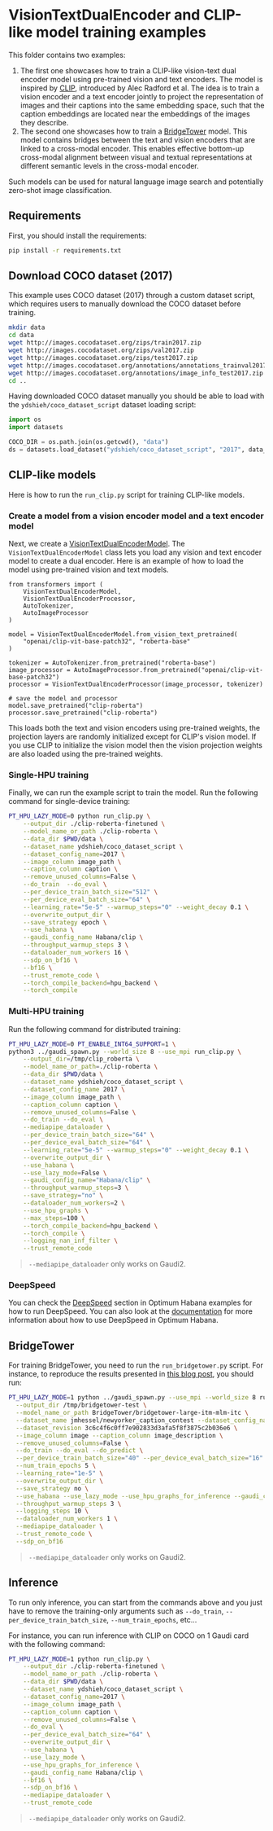 <!---
Copyright 2022 The HuggingFace Team. All rights reserved.

Licensed under the Apache License, Version 2.0 (the "License");
you may not use this file except in compliance with the License.
You may obtain a copy of the License at

    http://www.apache.org/licenses/LICENSE-2.0

Unless required by applicable law or agreed to in writing, software
distributed under the License is distributed on an "AS IS" BASIS,
WITHOUT WARRANTIES OR CONDITIONS OF ANY KIND, either express or implied.
See the License for the specific language governing permissions and
limitations under the License.
-->

# VisionTextDualEncoder and CLIP-like model training examples

This folder contains two examples:

1. The first one showcases how to train a CLIP-like vision-text dual encoder model using pre-trained vision and text encoders. The model is inspired by [CLIP](https://openai.com/blog/clip/), introduced by Alec Radford et al. The idea is to train a vision encoder and a text encoder jointly to project the representation of images and their captions into the same embedding space, such that the caption embeddings are located near the embeddings of the images they describe.
2. The second one showcases how to train a [BridgeTower](https://arxiv.org/abs/2206.08657) model. This model contains bridges between the text and vision encoders that are linked to a cross-modal encoder. This enables effective bottom-up cross-modal alignment between visual and textual representations at different semantic levels in the cross-modal encoder.

Such models can be used for natural language image search and potentially zero-shot image classification.

## Requirements

First, you should install the requirements:
```bash
pip install -r requirements.txt
```

## Download COCO dataset (2017)
This example uses COCO dataset (2017) through a custom dataset script, which requires users to manually download the
COCO dataset before training.

```bash
mkdir data
cd data
wget http://images.cocodataset.org/zips/train2017.zip
wget http://images.cocodataset.org/zips/val2017.zip
wget http://images.cocodataset.org/zips/test2017.zip
wget http://images.cocodataset.org/annotations/annotations_trainval2017.zip
wget http://images.cocodataset.org/annotations/image_info_test2017.zip
cd ..
```

Having downloaded COCO dataset manually you should be able to load with the `ydshieh/coco_dataset_script` dataset loading script:

```py
import os
import datasets

COCO_DIR = os.path.join(os.getcwd(), "data")
ds = datasets.load_dataset("ydshieh/coco_dataset_script", "2017", data_dir=COCO_DIR)
```

## CLIP-like models

Here is how to run the `run_clip.py` script for training CLIP-like models.


### Create a model from a vision encoder model and a text encoder model
Next, we create a [VisionTextDualEncoderModel](https://huggingface.co/docs/transformers/model_doc/vision-text-dual-encoder#visiontextdualencoder).
The `VisionTextDualEncoderModel` class lets you load any vision and text encoder model to create a dual encoder.
Here is an example of how to load the model using pre-trained vision and text models.

```python3
from transformers import (
    VisionTextDualEncoderModel,
    VisionTextDualEncoderProcessor,
    AutoTokenizer,
    AutoImageProcessor
)

model = VisionTextDualEncoderModel.from_vision_text_pretrained(
    "openai/clip-vit-base-patch32", "roberta-base"
)

tokenizer = AutoTokenizer.from_pretrained("roberta-base")
image_processor = AutoImageProcessor.from_pretrained("openai/clip-vit-base-patch32")
processor = VisionTextDualEncoderProcessor(image_processor, tokenizer)

# save the model and processor
model.save_pretrained("clip-roberta")
processor.save_pretrained("clip-roberta")
```

This loads both the text and vision encoders using pre-trained weights, the projection layers are randomly
initialized except for CLIP's vision model. If you use CLIP to initialize the vision model then the vision projection weights are also
loaded using the pre-trained weights.

### Single-HPU training

Finally, we can run the example script to train the model.
Run the following command for single-device training:

```bash
PT_HPU_LAZY_MODE=0 python run_clip.py \
    --output_dir ./clip-roberta-finetuned \
    --model_name_or_path ./clip-roberta \
    --data_dir $PWD/data \
    --dataset_name ydshieh/coco_dataset_script \
    --dataset_config_name=2017 \
    --image_column image_path \
    --caption_column caption \
    --remove_unused_columns=False \
    --do_train  --do_eval \
    --per_device_train_batch_size="512" \
    --per_device_eval_batch_size="64" \
    --learning_rate="5e-5" --warmup_steps="0" --weight_decay 0.1 \
    --overwrite_output_dir \
    --save_strategy epoch \
    --use_habana \
    --gaudi_config_name Habana/clip \
    --throughput_warmup_steps 3 \
    --dataloader_num_workers 16 \
    --sdp_on_bf16 \
    --bf16 \
    --trust_remote_code \
    --torch_compile_backend=hpu_backend \
    --torch_compile
```


### Multi-HPU training

Run the following command for distributed training:

```bash
PT_HPU_LAZY_MODE=0 PT_ENABLE_INT64_SUPPORT=1 \
python3 ../gaudi_spawn.py --world_size 8 --use_mpi run_clip.py \
    --output_dir=/tmp/clip_roberta \
    --model_name_or_path=./clip-roberta \
    --data_dir $PWD/data \
    --dataset_name ydshieh/coco_dataset_script \
    --dataset_config_name 2017 \
    --image_column image_path \
    --caption_column caption \
    --remove_unused_columns=False \
    --do_train --do_eval \
    --mediapipe_dataloader \
    --per_device_train_batch_size="64" \
    --per_device_eval_batch_size="64" \
    --learning_rate="5e-5" --warmup_steps="0" --weight_decay 0.1 \
    --overwrite_output_dir \
    --use_habana \
    --use_lazy_mode=False \
    --gaudi_config_name="Habana/clip" \
    --throughput_warmup_steps=3 \
    --save_strategy="no" \
    --dataloader_num_workers=2 \
    --use_hpu_graphs \
    --max_steps=100 \
    --torch_compile_backend=hpu_backend \
    --torch_compile \
    --logging_nan_inf_filter \
    --trust_remote_code
```

> `--mediapipe_dataloader` only works on Gaudi2.


### DeepSpeed

You can check the [DeepSpeed](https://github.com/huggingface/optimum-habana/tree/main/examples#deepspeed) section in Optimum Habana examples for how to run DeepSpeed.
You can also look at the [documentation](https://huggingface.co/docs/optimum/habana/usage_guides/deepspeed) for more information about how to use DeepSpeed in Optimum Habana.


## BridgeTower

For training BridgeTower, you need to run the `run_bridgetower.py` script.
For instance, to reproduce the results presented in [this blog post](https://huggingface.co/blog/bridgetower), you should run:

```bash
PT_HPU_LAZY_MODE=1 python ../gaudi_spawn.py --use_mpi --world_size 8 run_bridgetower.py \
  --output_dir /tmp/bridgetower-test \
  --model_name_or_path BridgeTower/bridgetower-large-itm-mlm-itc \
  --dataset_name jmhessel/newyorker_caption_contest --dataset_config_name matching \
  --dataset_revision 3c6c4f6c0ff7e902833d3afa5f8f3875c2b036e6 \
  --image_column image --caption_column image_description \
  --remove_unused_columns=False \
  --do_train --do_eval --do_predict \
  --per_device_train_batch_size="40" --per_device_eval_batch_size="16" \
  --num_train_epochs 5 \
  --learning_rate="1e-5" \
  --overwrite_output_dir \
  --save_strategy no \
  --use_habana --use_lazy_mode --use_hpu_graphs_for_inference --gaudi_config_name Habana/clip \
  --throughput_warmup_steps 3 \
  --logging_steps 10 \
  --dataloader_num_workers 1 \
  --mediapipe_dataloader \
  --trust_remote_code \
  --sdp_on_bf16
```

> `--mediapipe_dataloader` only works on Gaudi2.


## Inference

To run only inference, you can start from the commands above and you just have to remove the training-only arguments such as `--do_train`, `--per_device_train_batch_size`, `--num_train_epochs`, etc...

For instance, you can run inference with CLIP on COCO on 1 Gaudi card with the following command:
```bash
PT_HPU_LAZY_MODE=1 python run_clip.py \
    --output_dir ./clip-roberta-finetuned \
    --model_name_or_path ./clip-roberta \
    --data_dir $PWD/data \
    --dataset_name ydshieh/coco_dataset_script \
    --dataset_config_name=2017 \
    --image_column image_path \
    --caption_column caption \
    --remove_unused_columns=False \
    --do_eval \
    --per_device_eval_batch_size="64" \
    --overwrite_output_dir \
    --use_habana \
    --use_lazy_mode \
    --use_hpu_graphs_for_inference \
    --gaudi_config_name Habana/clip \
    --bf16 \
    --sdp_on_bf16 \
    --mediapipe_dataloader \
    --trust_remote_code
```

> `--mediapipe_dataloader` only works on Gaudi2.
